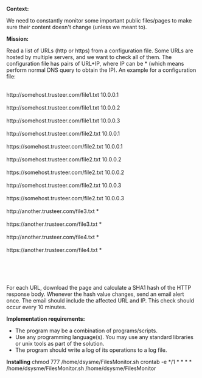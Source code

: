 **Context:**

We need to constantly monitor some important public files/pages to make sure their content doesn't change (unless we meant to).


**Mission:**

Read a list of URLs (http or https) from a configuration file. Some URLs are hosted by multiple servers, and we want to check all of them. The configuration file has pairs of URL+IP, where IP can be * (which means perform normal DNS query to obtain the IP). An example for a configuration file:

<br>
http://somehost.trusteer.com/file1.txt  10.0.0.1
</br>
<br>
http://somehost.trusteer.com/file1.txt  10.0.0.2
</br>
<br>
http://somehost.trusteer.com/file1.txt  10.0.0.3
</br>
<br>
http://somehost.trusteer.com/file2.txt  10.0.0.1
</br>
<br>
https://somehost.trusteer.com/file2.txt  10.0.0.1
</br>
<br>
http://somehost.trusteer.com/file2.txt  10.0.0.2
</br>
<br>
https://somehost.trusteer.com/file2.txt  10.0.0.2
</br>
<br>
http://somehost.trusteer.com/file2.txt  10.0.0.3
</br>
<br>
https://somehost.trusteer.com/file2.txt  10.0.0.3
</br>
<br>
http://another.trusteer.com/file3.txt  *
</br>
<br>
https://another.trusteer.com/file3.txt  *
</br>
<br>
http://another.trusteer.com/file4.txt  *
</br>
<br>
https://another.trusteer.com/file4.txt  *
</br>
<br></br>
<br></br>
<p>
For each URL, download the page and calculate a SHA1 hash of the HTTP response body. Whenever the hash value changes, send an email alert once. The email should include the affected URL and IP.
This check should occur every 10 minutes.
</p>

**Implementation requirements:**

- The program may be a combination of programs/scripts.
- Use any programming language(s). You may use any standard libraries or unix tools as part of the solution.
- The program should write a log of its operations to a log file.

**Installing**
chmod 777 /home/dsysme/FilesMonitor.sh
crontab -e 
*/1 * * * * /home/dsysme/FilesMonitor.sh /home/dsysme/FilesMonitor